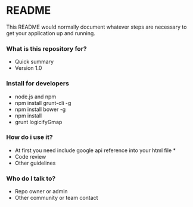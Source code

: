 # README #

This README would normally document whatever steps are necessary to get your application up and running.

### What is this repository for? ###

* Quick summary
* Version 1.0

### Install for developers ###

* node.js and npm
* npm install grunt-cli -g
* npm install bower -g
* npm install
* grunt logicifyGmap

### How do i use it? ###

* At first you need include google api reference into your html file
    *
* Code review
* Other guidelines

### Who do I talk to? ###

* Repo owner or admin
* Other community or team contact